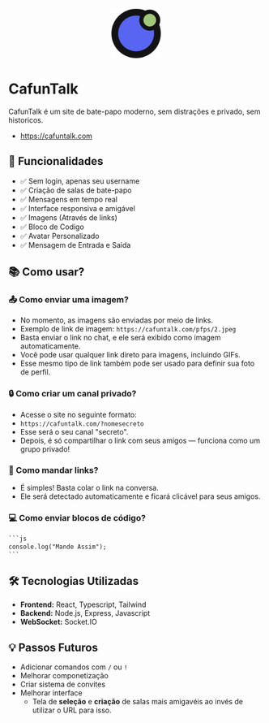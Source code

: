 <p align="center">
  <img src="frontend/public/logo.svg"  alt="Logo do CafunTalk" width="100" />
</p>

# CafunTalk

CafunTalk é um site de bate-papo moderno, sem distrações e privado, sem historicos.
- https://cafuntalk.com


## 🚀 Funcionalidades

- ✅ Sem login, apenas seu username
- ✅ Criação de salas de bate-papo
- ✅ Mensagens em tempo real
- ✅ Interface responsiva e amigável
- ✅ Imagens (Através de links)
- ✅ Bloco de Codigo
- ✅ Avatar Personalizado
- ✅ Mensagem de Entrada e Saida

## 📚 Como usar?

### **📤 Como enviar uma imagem?**

- No momento, as imagens são enviadas por meio de links.
- Exemplo de link de imagem: `https://cafuntalk.com/pfps/2.jpeg`
- Basta enviar o link no chat, e ele será exibido como imagem automaticamente.
- Você pode usar qualquer link direto para imagens, incluindo GIFs.
- Esse mesmo tipo de link também pode ser usado para definir sua foto de perfil.

### **🔒 Como criar um canal privado?**

- Acesse o site no seguinte formato:
- `https://cafuntalk.com/?nomesecreto`
- Esse será o seu canal "secreto".
- Depois, é só compartilhar o link com seus amigos — funciona como um grupo privado!

### **🔗 Como mandar links?**

- É simples! Basta colar o link na conversa.
- Ele será detectado automaticamente e ficará clicável para seus amigos.

### **💻 Como enviar blocos de código?**

````
```js
console.log("Mande Assim");
```
````

## 🛠️ Tecnologias Utilizadas

- **Frontend:** React, Typescript, Tailwind
- **Backend:** Node.js, Express, Javascript
- **WebSocket:** Socket.IO

## 💡 Passos Futuros

- Adicionar comandos com `/` ou `!`
- Melhorar componetização
- Criar sistema de convites
- Melhorar interface
  - Tela de **seleção** e **criação** de salas mais amigavéis ao invés de utilizar o URL para isso.
